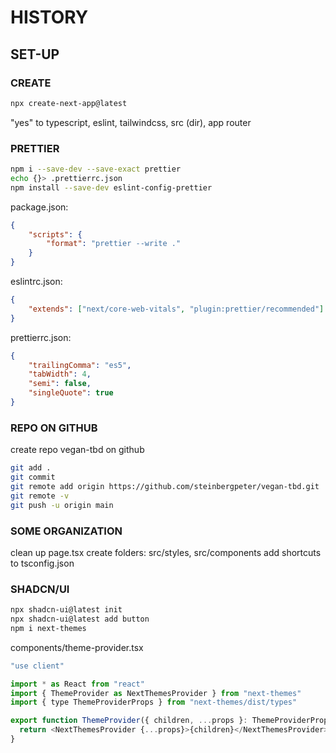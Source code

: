 # HISTORY

## SET-UP

### CREATE

```bash
npx create-next-app@latest
```

"yes" to typescript, eslint, tailwindcss, src (dir), app router

### PRETTIER

```bash
npm i --save-dev --save-exact prettier
echo {}> .prettierrc.json
npm install --save-dev eslint-config-prettier
```

package.json:

```json
{
    "scripts": {
        "format": "prettier --write ."
    }
}
```

eslintrc.json:

```json
{
    "extends": ["next/core-web-vitals", "plugin:prettier/recommended"]
}
```

prettierrc.json:

```json
{
    "trailingComma": "es5",
    "tabWidth": 4,
    "semi": false,
    "singleQuote": true
}
```

### REPO ON GITHUB

create repo vegan-tbd on github

```bash
git add .
git commit
git remote add origin https://github.com/steinbergpeter/vegan-tbd.git
git remote -v
git push -u origin main
```

### SOME ORGANIZATION

clean up page.tsx
create folders: src/styles, src/components
add shortcuts to tsconfig.json

### SHADCN/UI

```bash
npx shadcn-ui@latest init
npx shadcn-ui@latest add button
npm i next-themes
```

components/theme-provider.tsx

```javascript
"use client"

import * as React from "react"
import { ThemeProvider as NextThemesProvider } from "next-themes"
import { type ThemeProviderProps } from "next-themes/dist/types"

export function ThemeProvider({ children, ...props }: ThemeProviderProps) {
  return <NextThemesProvider {...props}>{children}</NextThemesProvider>
}
```
